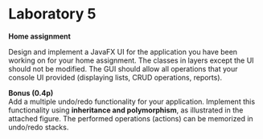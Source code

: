 # Laboratory 5

**Home assignment**

Design and implement a JavaFX UI for the application you have been working on for your home assignment. The classes in layers except the UI should not be modified. The GUI should allow all operations that your console UI provided (displaying lists, CRUD operations, reports). 


**Bonus (0.4p)** \
Add a multiple undo/redo functionality for your application. Implement this functionality using **inheritance and polymorphism**, as illustrated in the attached figure. The performed operations (actions) can be memorized in undo/redo stacks.

